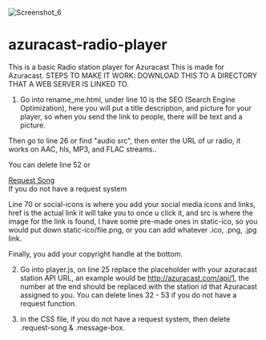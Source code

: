 
![Screenshot_6](https://github.com/Seehed/azuracast-radio-player/assets/55226001/9f643cb1-c977-4f3b-96d1-34eaad2bf423)

# azuracast-radio-player
This is a basic Radio station player for Azuracast
This is made for Azuracast.
STEPS TO MAKE IT WORK: DOWNLOAD THIS TO A DIRECTORY THAT A WEB SERVER IS LINKED TO. 


1. Go into rename_me.html, under line 10 is the SEO (Search Engine Optimization), here you will put a title description, and picture for your player, so when you send the link to people, there will be text and a picture. 

Then go to line 26 or find "audio src", then enter the URL of ur radio, it works on AAC, hls, MP3, and FLAC streams.. 

You can delete line 52 or <div class="request-song">
          <a href="#" id="request-link" target="_blank">Request Song</a> <!-- Added target="_blank" to open in a new tab -->
        </div> If you do not have a request system

Line 70 or social-icons is where you add your social media icons and links, href is the actual link it will take you to once u click it, and src is where the image for the link is found, I have some pre-made ones in static-ico, so you would put down static-ico/file.png, or you can add whatever .ico, .png, .jpg link. 

Finally, you add your copyright handle at the bottom. 

2. Go into player.js, on line 25 replace the placeholder with your azuracast station API URL, an example would be http://azuracast.com/api/1, the number at the end should be replaced with the station id that Azuracast assigned to you. You can delete lines 32 - 53 if you do not have a request function.

3. in the CSS file, if you do not have a request system, then delete .request-song & .message-box. 

